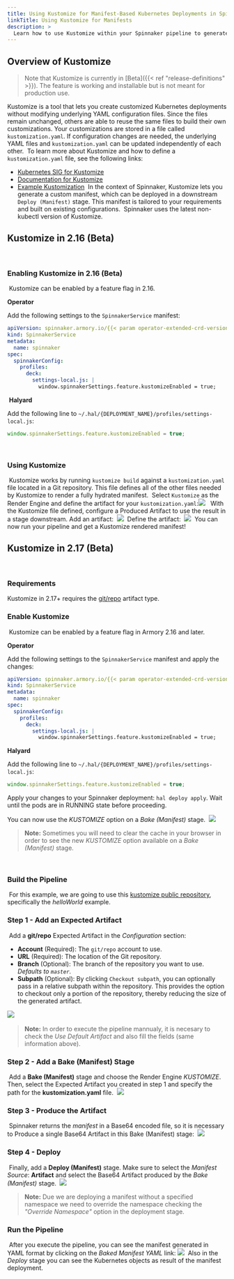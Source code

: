 ```yaml
---
title: Using Kustomize for Manifest-Based Kubernetes Deployments in Spinnaker
linkTitle: Using Kustomize for Manifests
description: >
  Learn how to use Kustomize within your Spinnaker pipeline to generate a custom Kubernetes deployment manifest artifact. You can use this artifact in a downstream stage to deploy your application.
---
```


## Overview of Kustomize

> Note that Kustomize is currently in [Beta]({{< ref "release-definitions" >}}). The feature is working and installable but is not meant for production use.
​​

Kustomize is a tool that lets you create customized Kubernetes deployments without modifying underlying YAML configuration files. Since the files remain unchanged, others are able to reuse the same files to build their own customizations. Your customizations are stored in a file called `kustomization.yaml`. If configuration changes are needed, the underlying YAML files and `kustomization.yaml` can be updated independently of each other.
​
To learn more about Kustomize and how to define a `kustomization.yaml` file, see the following links:
​
* [Kubernetes SIG for Kustomize](https://github.com/kubernetes-sigs/kustomize)
* [Documentation for Kustomize](https://github.com/kubernetes-sigs/kustomize/tree/master/docs)
* [Example Kustomization](https://github.com/kubernetes-sigs/kustomize/tree/master/examples/wordpress)
​
In the context of Spinnaker, Kustomize lets you generate a custom manifest, which can be deployed in a downstream `Deploy (Manifest)` stage. This manifest is tailored to your requirements and built on existing configurations.
​
Spinnaker uses the latest non-kubectl version of Kustomize.
​

## Kustomize in 2.16 (Beta)
​
### Enabling Kustomize in 2.16 (Beta)
​
Kustomize can be enabled by a feature flag in 2.16.

**Operator**

Add the following settings to the `SpinnakerService` manifest:

```yaml
apiVersion: spinnaker.armory.io/{{< param operator-extended-crd-version >}}
kind: SpinnakerService
metadata:
  name: spinnaker
spec:
  spinnakerConfig:    
    profiles:
      deck:
        settings-local.js: |
          window.spinnakerSettings.feature.kustomizeEnabled = true;
```
​
**Halyard**

Add the following line to `~/.hal/{DEPLOYMENT_NAME}/profiles/settings-local.js`:

```javascript
window.spinnakerSettings.feature.kustomizeEnabled = true;
```
​
### Using Kustomize
​
Kustomize works by running `kustomize build` against a `kustomization.yaml` file located in a Git repository. This file defines all of the other files needed by Kustomize to render a fully hydrated manifest.
​
Select `Kustomize` as the Render Engine and define the artifact for your `kustomization.yaml`:
​
![](/images/kustomize-render-engine.png)
​
​
With the Kustomize file defined, configure a Produced Artifact to use the result in a stage downstream.
Add an artifact:
​
![](/images/kustomize-add-artifact.png)
​
Define the artifact:
​
![](/images/kustomize-define-artifact.png)
​
You can now run your pipeline and get a Kustomize rendered manifest!
​
## Kustomize in 2.17 (Beta)
​
### Requirements
Kustomize in 2.17+ requires the [git/repo](https://www.spinnaker.io/reference/artifacts/types/git-repo/) artifact type.
​
### Enable Kustomize
​
Kustomize can be enabled by a feature flag in Armory 2.16 and later.

**Operator**

Add the following settings to the `SpinnakerService` manifest and apply the changes:

```yaml
apiVersion: spinnaker.armory.io/{{< param operator-extended-crd-version >}}
kind: SpinnakerService
metadata:
  name: spinnaker
spec:
  spinnakerConfig:    
    profiles:
      deck:
        settings-local.js: |
          window.spinnakerSettings.feature.kustomizeEnabled = true;
```

**Halyard**

Add the following line to `~/.hal/{DEPLOYMENT_NAME}/profiles/settings-local.js`:

```javascript
window.spinnakerSettings.feature.kustomizeEnabled = true;
```

Apply your changes to your Spinnaker deployment:  `hal deploy apply`. Wait until the pods are in RUNNING state before proceeding.
​

You can now use the *KUSTOMIZE* option on a _Bake (Manifest)_ stage.
​
![](/images/kustomize-enable.png)
​
> **Note:** Sometimes you will need to clear the cache in your browser in order to see the new *KUSTOMIZE* option available on a _Bake (Manifest)_ stage.

​
### Build the Pipeline
​
For this example, we are going to use this [kustomize public repository](https://github.com/kubernetes-sigs/kustomize), specifically the *helloWorld* example.

### Step 1 - Add an Expected Artifact
​
Add a **git/repo** Expected Artifact in the _Configuration_ section:
​
- **Account** (Required): The `git/repo` account to use.
- **URL** (Required): The location of the Git repository.
- **Branch** (Optional): The branch of the repository you want to use. _Defaults to  `master`._
- **Subpath** (Optional): By clicking `Checkout subpath`, you can optionally pass in a relative subpath within the repository. This provides the option to checkout only a portion of the repository, thereby reducing the size of the generated artifact.

​![](/images/kustomize-expected-artifact.png)

> **Note:** In order to execute the pipeline mannualy, it is necesary to check the *Use Default Artifact* and also fill the fields (same information above).
​

### Step 2 - Add a Bake (Manifest) Stage
​
Add a **Bake (Manifest)** stage and choose the Render Engine *KUSTOMIZE*. Then, select the Expected Artifact you created in step 1 and specify the path for the **kustomization.yaml** file.
​
 ![](/images/kustomize-bake.png)
​
### Step 3 - Produce the Artifact
​
Spinnaker returns the _manifest_ in a Base64 encoded file, so it is necessary to Produce a single Base64 Artifact in this Bake (Manifest) stage:
​
![](/images/kustomize-base64.png)
​
### Step 4 - Deploy
​
Finally, add a **Deploy (Manifest)** stage. Make sure to select the _Manifest Source_: **Artifact** and select the Base64 Artifact produced by the _Bake (Manifest)_ stage.
​
![](/images/kustomize-deploy.png)
​
> **Note:** Due we are deploying a manifest without a specified namespace we need to override the namespace checking the _"Override Namespace"_ option in the deployment stage.

### Run the Pipeline
​
After you execute the pipeline, you can see the manifest generated in YAML format by clicking on the _Baked Manifest YAML_ link:
​
![](/images/kustomize-execution.png)
​
Also in the _Deploy_ stage you can see the Kubernetes objects as result of the manifest deployment.
